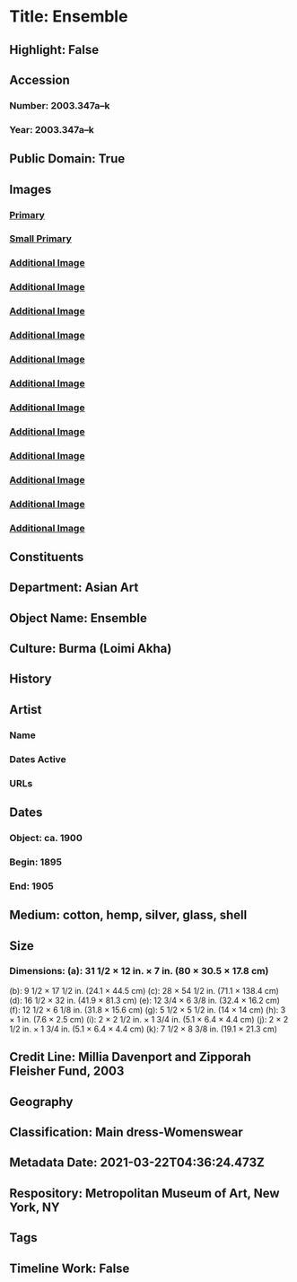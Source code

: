 # Title: Ensemble
## Highlight: False
## Accession
### Number: 2003.347a–k
### Year: 2003.347a–k
## Public Domain: True
## Images
### [Primary](https://images.metmuseum.org/CRDImages/as/original/2003.347cd_F.jpg)
### [Small Primary](https://images.metmuseum.org/CRDImages/as/web-large/2003.347cd_F.jpg)
### [Additional Image](https://images.metmuseum.org/CRDImages/as/original/2003.347a_F.jpg)
### [Additional Image](https://images.metmuseum.org/CRDImages/as/original/2003.347a_B.jpg)
### [Additional Image](https://images.metmuseum.org/CRDImages/as/original/2003.347b.jpg)
### [Additional Image](https://images.metmuseum.org/CRDImages/as/original/2003.347cd_B.jpg)
### [Additional Image](https://images.metmuseum.org/CRDImages/as/original/2003.347c_d.jpg)
### [Additional Image](https://images.metmuseum.org/CRDImages/as/original/2003.347d_F.jpg)
### [Additional Image](https://images.metmuseum.org/CRDImages/as/original/2003.347ef.jpg)
### [Additional Image](https://images.metmuseum.org/CRDImages/as/original/2003.347g.jpg)
### [Additional Image](https://images.metmuseum.org/CRDImages/as/original/2003.347h.jpg)
### [Additional Image](https://images.metmuseum.org/CRDImages/as/original/2003.347ij_F.jpg)
### [Additional Image](https://images.metmuseum.org/CRDImages/as/original/2003.347ij_Tp.jpg)
### [Additional Image](https://images.metmuseum.org/CRDImages/as/original/2003.347k.jpg)
## Constituents
## Department: Asian Art
## Object Name: Ensemble
## Culture: Burma (Loimi Akha)
## History
## Artist
### Name
### Dates Active
### URLs
## Dates
### Object: ca. 1900
### Begin: 1895
### End: 1905
## Medium: cotton, hemp, silver, glass, shell
## Size
### Dimensions: (a): 31 1/2 × 12 in. × 7 in. (80 × 30.5 × 17.8 cm)
(b): 9 1/2 × 17 1/2 in. (24.1 × 44.5 cm)
(c): 28 × 54 1/2 in. (71.1 × 138.4 cm)
(d): 16 1/2 × 32 in. (41.9 × 81.3 cm)
(e): 12 3/4 × 6 3/8 in. (32.4 × 16.2 cm)
(f): 12 1/2 × 6 1/8 in. (31.8 × 15.6 cm)
(g): 5 1/2 × 5 1/2 in. (14 × 14 cm)
(h): 3 × 1 in. (7.6 × 2.5 cm)
(i): 2 × 2 1/2 in. × 1 3/4 in. (5.1 × 6.4 × 4.4 cm)
(j): 2 × 2 1/2 in. × 1 3/4 in. (5.1 × 6.4 × 4.4 cm)
(k): 7 1/2 × 8 3/8 in. (19.1 × 21.3 cm)
## Credit Line: Millia Davenport and Zipporah Fleisher Fund, 2003
## Geography
## Classification: Main dress-Womenswear
## Metadata Date: 2021-03-22T04:36:24.473Z
## Respository: Metropolitan Museum of Art, New York, NY
## Tags
## Timeline Work: False